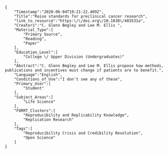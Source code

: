 
    {
        "Timestamp":"2020-06-04T19:21:22.409Z",
        "Title":"Raise standards for preclinical cancer research",
        "link_to_resource":"https:\/\/doi.org\/10.1038\/483531a",
        "Creators":"C. Glenn Begley and Lee M. Ellis ",
        "Material_Type":[
            "Primary Source",
            "Reading",
            "Paper"
        ],
        "Education_Level":[
            "College \/ Upper Division (Undergraduates)"
        ],
        "Abstract":"C. Glenn Begley and Lee M. Ellis propose how methods, publications and incentives must change if patients are to benefit.",
        "Language":"English",
        "Conditions_of_Use":"I don't see any of these",
        "Primary_User":[
            "Student"
        ],
        "Subject_Areas":[
            "Life Science"
        ],
        "FORRT_Clusters":[
            "Reproducibility and Replicability Knowledge",
            "Replication Research"
        ],
        "Tags":[
            "Reproducibility Crisis and Credibility Revolution",
            "Open Science"
        ]
    }
